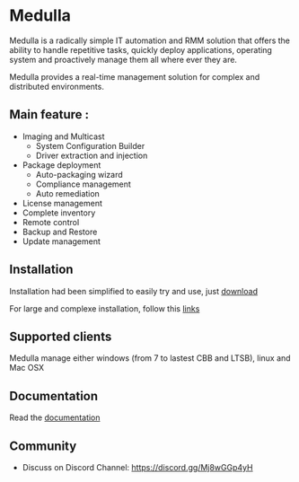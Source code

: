 # Medulla

Medulla is a radically simple IT automation and RMM solution that offers the ability to handle repetitive tasks, quickly deploy applications, operating system and proactively manage them all where ever they are. 

Medulla provides a real-time management solution for complex and distributed environments.

## Main feature :

* Imaging and Multicast
  * System Configuration Builder
  * Driver extraction and injection
* Package deployment
  * Auto-packaging wizard
  * Compliance management
  * Auto remediation
* License management
* Complete inventory
* Remote control
* Backup and Restore
* Update management


## Installation

Installation had been simplified to easily try and use, just [download](https://medulla-tech.io/dl/)

For large and complexe installation, follow this [links](https://github.com/medulla-tech/integration//blob/main/README.md)


## Supported clients

Medulla manage either windows (from 7 to lastest CBB and LTSB), linux and Mac OSX 


## Documentation

Read the [documentation](https://medulla-doc.readthedocs.io/fr/latest/) 


## Community

* Discuss on Discord Channel: https://discord.gg/Mj8wGGp4yH
